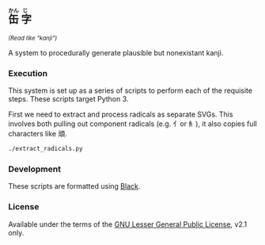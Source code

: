 ## <ruby>缶<rp>(</rp><rt>かん</rt><rp>)</rp> 字<rp>(</rp><rt>じ</rt><rp>)</rp></ruby>
<small><em>(Read like "kanji")</em></small>

A system to procedurally generate plausible but nonexistant kanji.

### Execution

This system is set up as a series of scripts to perform each of the requisite steps. These scripts target Python 3.

First we need to extract and process radicals as separate SVGs. This involves both pulling out component radicals (e.g. 亻or 糹), it also copies full characters like 頑.

```sh
./extract_radicals.py
```

### Development

These scripts are formatted using [Black](https://github.com/psf/black).

### License

Available under the terms of the [GNU Lesser General Public License](LICENSE.md), v2.1 only.
